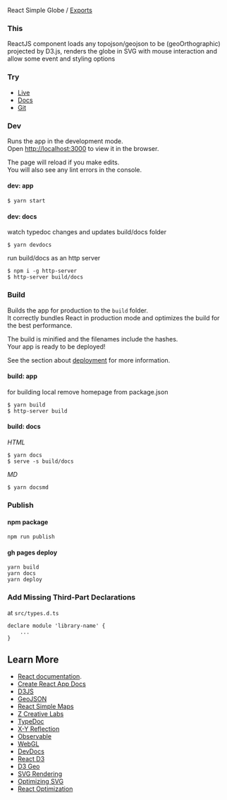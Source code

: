 React Simple Globe / [Exports](modules.md)

### This

ReactJS component loads any topojson/geojson to be (geoOrthographic) projected by ​D3.js, renders the globe in SVG with mouse interaction and allow some event and styling options

### Try

- [Live](https://gaushao.github.io/d3-react-globe/)
- [Docs](https://gaushao.github.io/d3-react-globe/docs)
- [Git](https://github.com/Gaushao/d3-react-globe)

### Dev

Runs the app in the development mode.\
Open [http://localhost:3000](http://localhost:3000) to view it in the browser.

The page will reload if you make edits.\
You will also see any lint errors in the console.

#### dev: app

```
$ yarn start
```

#### dev: docs

watch typedoc changes and updates build/docs folder

```
$ yarn devdocs
```

run build/docs as an http server

```
$ npm i -g http-server
$ http-server build/docs
```

### Build

Builds the app for production to the `build` folder.\
It correctly bundles React in production mode and optimizes the build for the best performance.

The build is minified and the filenames include the hashes.\
Your app is ready to be deployed!

See the section about [deployment](https://facebook.github.io/create-react-app/docs/deployment) for more information.

#### build: app

for building local remove homepage from package.json

```
$ yarn build
$ http-server build
```

#### build: docs

_HTML_

```
$ yarn docs
$ serve -s build/docs
```

_MD_

```
$ yarn docsmd
```

### Publish

#### npm package

```
npm run publish
```

#### gh pages deploy

```
yarn build
yarn docs
yarn deploy
```

### Add Missing Third-Part Declarations

at `src/types.d.ts`

```
declare module 'library-name' {
    ...
}

```

## Learn More

- [React documentation](https://reactjs.org/).
- [Create React App Docs](https://facebook.github.io/create-react-app/docs/getting-started)
- [D3JS](https://d3js.org/)
- [GeoJSON](https://geojson.org/)
- [React Simple Maps](https://www.react-simple-maps.io/)
- [Z Creative Labs](https://zcreativelabs.com/blog/)
- [TypeDoc](https://typedoc.org/)
- [X-Y Reflection](https://www.mashupmath.com/blog/reflection-over-x-y-axis)
- [Observable](https://observablehq.com/)
- [WebGL](https://developer.mozilla.org/en-US/docs/Web/API/WebGL_API)
- [DevDocs](https://devdocs.io/)
- [React D3](https://github.com/react-d3-library/react-d3-library)
- [D3 Geo](https://github.com/d3/d3-geo)
- [SVG Rendering](https://codepen.io/tigt/post/improving-svg-rendering-performance)
- [Optimizing SVG](https://css-tricks.com/tools-for-optimizing-svg/)
- [React Optimization](https://www.codementor.io/blog/react-optimization-5wiwjnf9hj)
